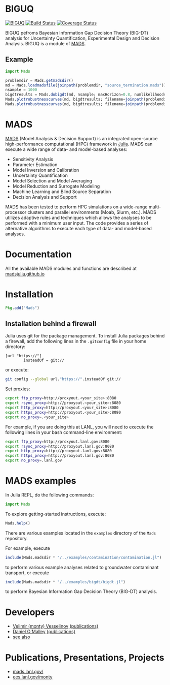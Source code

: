 BIGUQ
=======================================

[![BIGUQ](http://pkg.julialang.org/badges/BIGUQ_0.5.svg)](http://pkg.julialang.org/?pkg=BIGUQ&ver=0.5)
[![Build Status](https://travis-ci.org/madsjulia/BIGUQ.jl.svg?branch=master)](https://travis-ci.org/madsjulia/BIGUQ.jl)
[![Coverage Status](https://coveralls.io/repos/madsjulia/BIGUQ.jl/badge.svg?branch=master)](https://coveralls.io/r/madsjulia/BIGUQ.jl?branch=master)

BIGUQ pefroms Bayesian Information Gap Decision Theory (BIG-DT) analysis for Uncertainty Quantification, Experimental Design and Decision Analysis.
BIGUQ is a module of [MADS](http://madsjulia.github.io/Mads.jl).

Example
-------

```julia
import Mads

problemdir = Mads.getmadsdir()
md = Mads.loadmadsfile(joinpath(problemdir, "source_termination.mads"))
nsample = 1000
bigdtresults = Mads.dobigdt(md, nsample; maxHorizon=0.8, numlikelihoods=5)
Mads.plotrobustnesscurves(md, bigdtresults; filename=joinpath(problemdir, "source_termination-robustness-$nsample"))
Mads.plotrobustnesscurves(md, bigdtresults; filename=joinpath(problemdir, "source_termination-robustness-zoom-$nsample"), maxhoriz=0.4, maxprob=0.1)
```

MADS
====

[MADS](http://madsjulia.github.io/Mads.jl) (Model Analysis & Decision Support) is an integrated open-source high-performance computational (HPC) framework in [Julia](http://julialang.org).
MADS can execute a wide range of data- and model-based analyses:

* Sensitivity Analysis
* Parameter Estimation
* Model Inversion and Calibration
* Uncertainty Quantification
* Model Selection and Model Averaging
* Model Reduction and Surrogate Modeling
* Machine Learning and Blind Source Separation
* Decision Analysis and Support

MADS has been tested to perform HPC simulations on a wide-range multi-processor clusters and parallel environments (Moab, Slurm, etc.).
MADS utilizes adaptive rules and techniques which allows the analyses to be performed with a minimum user input.
The code provides a series of alternative algorithms to execute each type of data- and model-based analyses.

Documentation
=============

All the available MADS modules and functions are described at [madsjulia.github.io](http://madsjulia.github.io/Mads.jl)

Installation
============

```julia
Pkg.add("Mads")
```

Installation behind a firewall
------------------------------

Julia uses git for the package management.
To install Julia packages behind a firewall, add the following lines in the `.gitconfig` file in your home directory:

```git
[url "https://"]
        insteadOf = git://
```

or execute:

```bash
git config --global url."https://".insteadOf git://
```

Set proxies:

```bash
export ftp_proxy=http://proxyout.<your_site>:8080
export rsync_proxy=http://proxyout.<your_site>:8080
export http_proxy=http://proxyout.<your_site>:8080
export https_proxy=http://proxyout.<your_site>:8080
export no_proxy=.<your_site>
```

For example, if you are doing this at LANL, you will need to execute the
following lines in your bash command-line environment:

```bash
export ftp_proxy=http://proxyout.lanl.gov:8080
export rsync_proxy=http://proxyout.lanl.gov:8080
export http_proxy=http://proxyout.lanl.gov:8080
export https_proxy=http://proxyout.lanl.gov:8080
export no_proxy=.lanl.gov
```

MADS examples
=============

In Julia REPL, do the following commands:

```julia
import Mads
```

To explore getting-started instructions, execute:

```julia
Mads.help()
```

There are various examples located in the `examples` directory of the `Mads` repository.

For example, execute

```julia
include(Mads.madsdir * "/../examples/contamination/contamination.jl")
```

to perform various example analyses related to groundwater contaminant transport, or execute

```julia
include(Mads.madsdir * "/../examples/bigdt/bigdt.jl")
```

to perform Bayesian Information Gap Decision Theory (BIG-DT) analysis.

Developers
==========

* [Velimir (monty) Vesselinov](http://www.lanl.gov/orgs/ees/staff/monty) [(publications)](http://scholar.google.com/citations?user=sIFHVvwAAAAJ)
* [Daniel O'Malley](http://www.lanl.gov/expertise/profiles/view/daniel-o'malley) [(publications)](http://scholar.google.com/citations?user=rPzCVjEAAAAJ)
* [see also](https://github.com/madsjulia/BIGUQ.jl/graphs/contributors)

Publications, Presentations, Projects
=====================================

* [mads.lanl.gov/](http://mads.lanl.gov/)
* [ees.lanl.gov/monty](http://ees.lanl.gov/monty)